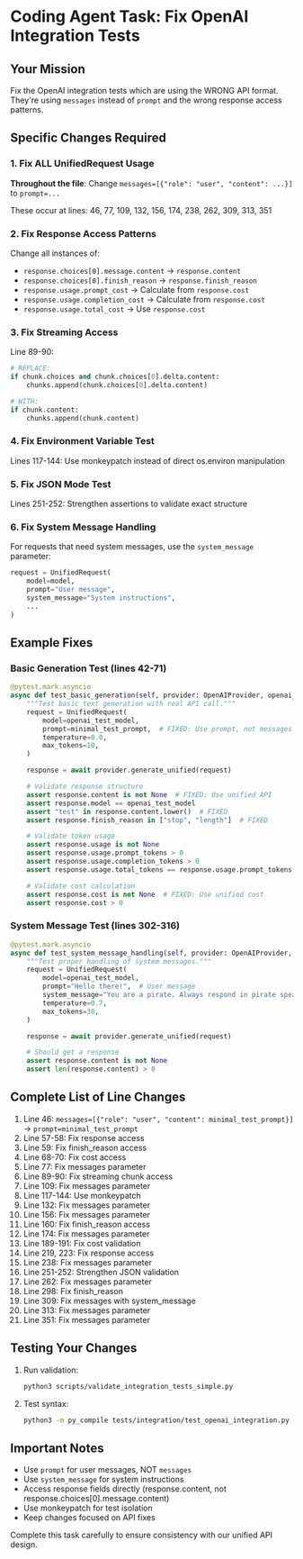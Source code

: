 # Coding Agent Task: Fix OpenAI Integration Tests

## Your Mission

Fix the OpenAI integration tests which are using the WRONG API format. They're using `messages` instead of `prompt` and the wrong response access patterns.

## Specific Changes Required

### 1. Fix ALL UnifiedRequest Usage
**Throughout the file**: Change `messages=[{"role": "user", "content": ...}]` to `prompt=...`

These occur at lines: 46, 77, 109, 132, 156, 174, 238, 262, 309, 313, 351

### 2. Fix Response Access Patterns
Change all instances of:
- `response.choices[0].message.content` → `response.content`
- `response.choices[0].finish_reason` → `response.finish_reason`
- `response.usage.prompt_cost` → Calculate from `response.cost`
- `response.usage.completion_cost` → Calculate from `response.cost`
- `response.usage.total_cost` → Use `response.cost`

### 3. Fix Streaming Access
Line 89-90:
```python
# REPLACE:
if chunk.choices and chunk.choices[0].delta.content:
    chunks.append(chunk.choices[0].delta.content)

# WITH:
if chunk.content:
    chunks.append(chunk.content)
```

### 4. Fix Environment Variable Test
Lines 117-144: Use monkeypatch instead of direct os.environ manipulation

### 5. Fix JSON Mode Test
Lines 251-252: Strengthen assertions to validate exact structure

### 6. Fix System Message Handling
For requests that need system messages, use the `system_message` parameter:
```python
request = UnifiedRequest(
    model=model,
    prompt="User message",
    system_message="System instructions",
    ...
)
```

## Example Fixes

### Basic Generation Test (lines 42-71)
```python
@pytest.mark.asyncio
async def test_basic_generation(self, provider: OpenAIProvider, openai_test_model: str, minimal_test_prompt: str):
    """Test basic text generation with real API call."""
    request = UnifiedRequest(
        model=openai_test_model,
        prompt=minimal_test_prompt,  # FIXED: Use prompt, not messages
        temperature=0.0,
        max_tokens=10,
    )

    response = await provider.generate_unified(request)

    # Validate response structure
    assert response.content is not None  # FIXED: Use unified API
    assert response.model == openai_test_model
    assert "test" in response.content.lower()  # FIXED
    assert response.finish_reason in ["stop", "length"]  # FIXED

    # Validate token usage
    assert response.usage is not None
    assert response.usage.prompt_tokens > 0
    assert response.usage.completion_tokens > 0
    assert response.usage.total_tokens == response.usage.prompt_tokens + response.usage.completion_tokens

    # Validate cost calculation
    assert response.cost is not None  # FIXED: Use unified cost
    assert response.cost > 0
```

### System Message Test (lines 302-316)
```python
@pytest.mark.asyncio
async def test_system_message_handling(self, provider: OpenAIProvider, openai_test_model: str):
    """Test proper handling of system messages."""
    request = UnifiedRequest(
        model=openai_test_model,
        prompt="Hello there!",  # User message
        system_message="You are a pirate. Always respond in pirate speak.",  # System message
        temperature=0.7,
        max_tokens=30,
    )

    response = await provider.generate_unified(request)

    # Should get a response
    assert response.content is not None
    assert len(response.content) > 0
```

## Complete List of Line Changes

1. Line 46: `messages=[{"role": "user", "content": minimal_test_prompt}]` → `prompt=minimal_test_prompt`
2. Line 57-58: Fix response access
3. Line 59: Fix finish_reason access
4. Line 68-70: Fix cost access
5. Line 77: Fix messages parameter
6. Line 89-90: Fix streaming chunk access
7. Line 109: Fix messages parameter
8. Line 117-144: Use monkeypatch
9. Line 132: Fix messages parameter
10. Line 156: Fix messages parameter
11. Line 160: Fix finish_reason access
12. Line 174: Fix messages parameter
13. Line 189-191: Fix cost validation
14. Line 219, 223: Fix response access
15. Line 238: Fix messages parameter
16. Line 251-252: Strengthen JSON validation
17. Line 262: Fix messages parameter
18. Line 298: Fix finish_reason
19. Line 309: Fix messages with system_message
20. Line 313: Fix messages parameter
21. Line 351: Fix messages parameter

## Testing Your Changes

1. Run validation:
   ```bash
   python3 scripts/validate_integration_tests_simple.py
   ```

2. Test syntax:
   ```bash
   python3 -m py_compile tests/integration/test_openai_integration.py
   ```

## Important Notes

- Use `prompt` for user messages, NOT `messages`
- Use `system_message` for system instructions
- Access response fields directly (response.content, not response.choices[0].message.content)
- Use monkeypatch for test isolation
- Keep changes focused on API fixes

Complete this task carefully to ensure consistency with our unified API design.
